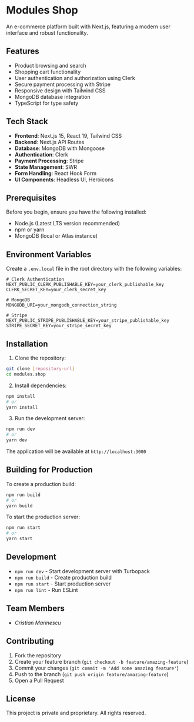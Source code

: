 # Modules Shop

An e-commerce platform built with Next.js, featuring a modern user interface and robust functionality.


## Features

- Product browsing and search
- Shopping cart functionality
- User authentication and authorization using Clerk
- Secure payment processing with Stripe
- Responsive design with Tailwind CSS
- MongoDB database integration
- TypeScript for type safety


## Tech Stack

- **Frontend**: Next.js 15, React 19, Tailwind CSS
- **Backend**: Next.js API Routes
- **Database**: MongoDB with Mongoose
- **Authentication**: Clerk
- **Payment Processing**: Stripe
- **State Management**: SWR
- **Form Handling**: React Hook Form
- **UI Components**: Headless UI, Heroicons


## Prerequisites

Before you begin, ensure you have the following installed:
- Node.js (Latest LTS version recommended)
- npm or yarn
- MongoDB (local or Atlas instance)


## Environment Variables

Create a `.env.local` file in the root directory with the following variables:

```env
# Clerk Authentication
NEXT_PUBLIC_CLERK_PUBLISHABLE_KEY=your_clerk_publishable_key
CLERK_SECRET_KEY=your_clerk_secret_key

# MongoDB
MONGODB_URI=your_mongodb_connection_string

# Stripe
NEXT_PUBLIC_STRIPE_PUBLISHABLE_KEY=your_stripe_publishable_key
STRIPE_SECRET_KEY=your_stripe_secret_key
```


## Installation

1. Clone the repository:
```bash
git clone [repository-url]
cd modules.shop
```

2. Install dependencies:
```bash
npm install
# or
yarn install
```

3. Run the development server:
```bash
npm run dev
# or
yarn dev
```

The application will be available at `http://localhost:3000`


## Building for Production

To create a production build:

```bash
npm run build
# or
yarn build
```

To start the production server:

```bash
npm run start
# or
yarn start
```


## Development

- `npm run dev` - Start development server with Turbopack
- `npm run build` - Create production build
- `npm run start` - Start production server
- `npm run lint` - Run ESLint


## Team Members

- *Cristian Marinescu*


## Contributing

1. Fork the repository
2. Create your feature branch (`git checkout -b feature/amazing-feature`)
3. Commit your changes (`git commit -m 'Add some amazing feature'`)
4. Push to the branch (`git push origin feature/amazing-feature`)
5. Open a Pull Request


## License

This project is private and proprietary. All rights reserved.
